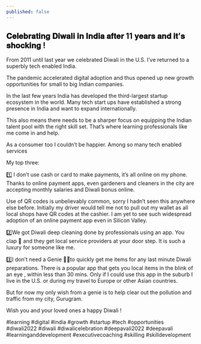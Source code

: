 ```yaml
---
published: false
---
```

## 𝐂𝐞𝐥𝐞𝐛𝐫𝐚𝐭𝐢𝐧𝐠 𝐃𝐢𝐰𝐚𝐥𝐢 𝐢𝐧 𝐈𝐧𝐝𝐢𝐚 𝐚𝐟𝐭𝐞𝐫 11 𝐲𝐞𝐚𝐫𝐬 𝐚𝐧𝐝 𝐢𝐭’𝐬 𝐬𝐡𝐨𝐜𝐤𝐢𝐧𝐠 !

From 2011 until last year we celebrated Diwali in the U.S. I’ve returned to a superbly tech enabled India.

The pandemic accelerated digital adoption and thus opened up new growth opportunities for small to big Indian companies.

In the last few years India has developed the third-largest startup ecosystem in the world. Many tech start ups have established a strong presence in India and want to expand internationally.

This also means there needs to be a sharper focus on equipping the Indian talent pool with the right skill set. That’s where learning professionals like me come in and help.

As a consumer too I couldn’t be happier. Among so many tech enabled services

My top three:

1️⃣ I don’t use cash or card to make payments, it’s all online on my phone. Thanks to online payment apps, even gardeners and cleaners in the city are accepting monthly salaries and Diwali bonus online. 

Use of QR codes is unbelievably common, sorry I hadn’t seen this anywhere else before. Initially my driver would tell me not to pull out my wallet as all local shops have QR codes at the cashier. I am yet to see such widespread adoption of an online payment app even in Silicon Valley.

2️⃣We got Diwali deep cleaning done by professionals using an app. You clap 👏 and they get local service providers at your door step. It is such a luxury for someone like me. 

3️⃣I don’t need a Genie 🧞‍♂️to quickly get me items for any last minute Diwali preparations. There is a popular app that gets you local items in the blink of an eye , within less than 30 mins. Only if I could use this app in the suburb I live in the U.S. or during my travel to Europe or other Asian countries. 

But for now my only wish from a genie is to help clear out the pollution and traffic from my city, Gurugram.

Wish you and your loved ones a happy Diwali ! 

#learning #digital #india #growth #startup #tech #opportunities #diwali2022 #diwali #diwalicelebration #deepavali2022 #deepavali #learninganddevelopment #executivecoaching #skilling #skilldevelopment
